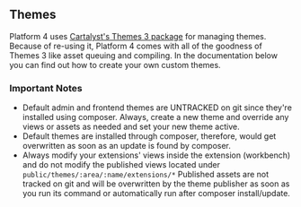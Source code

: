 ## Themes

Platform 4 uses [Cartalyst's Themes 3 package](http://cartalyst.com/manual/themes) for managing themes. Because of re-using it, Platform 4 comes with all of the goodness of Themes 3 like asset queuing and compiling. In the documentation below you can find out how to create your own custom themes.

### Important Notes

- Default admin and frontend themes are UNTRACKED on git since they're installed using composer. Always, create a new theme and override any views or assets as needed and set your new theme active.
- Default themes are installed through composer, therefore, would get overwritten as soon as an update is found by composer.
- Always modify your extensions' views inside the extension (workbench) and do not modify the published views located under `public/themes/:area/:name/extensions/*` Published assets are not tracked on git and will be overwritten by the theme publisher as soon as you run its command or automatically run after composer install/update.
